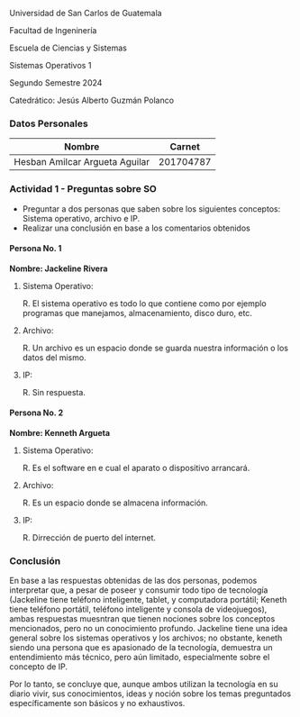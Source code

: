 <p> Universidad de San Carlos de Guatemala </p>
<p> Facultad de Ingeninería </p> 
<p> Escuela de Ciencias y Sistemas </p>
<p> Sistemas Operativos 1 </p>
<p> Segundo Semestre 2024 </p>
<p> Catedrático: Jesús Alberto Guzmán Polanco </p>


### Datos Personales
Nombre                              | Carnet
----------------------------------- | -------------
Hesban Amilcar Argueta Aguilar      | 201704787

### Actividad 1 - Preguntas sobre SO

- Preguntar a dos personas que saben sobre los siguientes conceptos:     Sistema operativo, archivo e IP.
- Realizar una conclusión en base a los comentarios obtenidos

#### Persona No. 1

**Nombre: Jackeline Rivera**

1. Sistema Operativo: 
    <p> R. El sistema operativo es todo lo que contiene como por ejemplo programas que manejamos, almacenamiento, disco duro, etc. </p>
   
2. Archivo: 
    <p> R. Un archivo es un espacio donde se guarda nuestra información o los datos del mismo. </p>
   
3. IP: 
    <p> R. Sin respuesta. </p>

#### Persona No. 2

**Nombre: Kenneth Argueta**

1. Sistema Operativo:  
   <p> R. Es el software en e cual el aparato o dispositivo arrancará. </p>
   
2. Archivo: 
    <p> R. Es un espacio donde se almacena información. </p>
   
3. IP: 
    <p> R. Dirrección de puerto del internet. </p>

### Conclusión
En base a las respuestas obtenidas de las dos personas, podemos interpretar que, a pesar de poseer y consumir todo tipo de tecnología (Jackeline tiene teléfono inteligente, tablet, y computadora portátil; Keneth tiene teléfono portátil, teléfono inteligente y consola de videojuegos), ambas respuestas muesntran que tienen nociones sobre los conceptos mencionados, pero no un conocimiento profundo. Jackeline tiene una idea general sobre los sistemas operativos y los archivos; no obstante, keneth siendo una persona que es apasionado de la tecnología, demuestra un entendimiento más técnico, pero aún limitado, especialmente sobre el concepto de IP.

Por lo tanto, se concluye que, aunque ambos utilizan la tecnología en su diario vivir, sus conocimientos, ideas y noción sobre los temas preguntados específicamente son básicos y no exhaustivos. 
